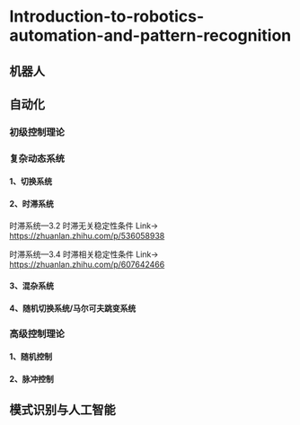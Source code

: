 # Introduction-to-robotics-automation-and-pattern-recognition

## 机器人

## 自动化
### 初级控制理论

### 复杂动态系统
#### 1、切换系统
#### 2、时滞系统
时滞系统—3.2 时滞无关稳定性条件 Link-> https://zhuanlan.zhihu.com/p/536058938  

时滞系统—3.4 时滞相关稳定性条件 Link-> https://zhuanlan.zhihu.com/p/607642466

#### 3、混杂系统

#### 4、随机切换系统/马尔可夫跳变系统


### 高级控制理论

#### 1、随机控制

#### 2、脉冲控制


## 模式识别与人工智能
